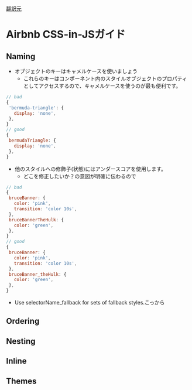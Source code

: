 [翻訳元](https://github.com/airbnb/javascript/tree/master/css-in-javascript)

# Airbnb CSS-in-JSガイド

## Naming

- オブジェクトのキーはキャメルケースを使いましょう
  - これらのキーはコンポーネント内のスタイルオブジェクトのプロパティとしてアクセスするので、キャメルケースを使うのが最も便利です。

 ```js
 // bad
{
  'bermuda-triangle': {
    display: 'none',
  },
}
// good
{
  bermudaTriangle: {
    display: 'none',
  },
}
 ```
 
- 他のスタイルへの修飾子(状態)にはアンダースコアを使用します。
   - どこを修正したいか？の意図が明確に伝わるので

 ```js
 // bad
{
  bruceBanner: {
    color: 'pink',
    transition: 'color 10s',
  },
  bruceBannerTheHulk: {
    color: 'green',
  },
}
// good
{
  bruceBanner: {
    color: 'pink',
    transition: 'color 10s',
  },
  bruceBanner_theHulk: {
    color: 'green',
  },
}
 ```

- Use selectorName_fallback for sets of fallback styles.こっから
 
 
 
 
 
 
 
 
 
 
 
 
 
 
 
 

## Ordering


## Nesting


## Inline


## Themes